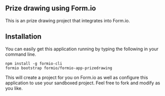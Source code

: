 Prize drawing using Form.io
---------------------------------
This is an prize drawing project that integrates into Form.io.

Installation
--------------
You can easily get this application running by typing the following in your command line.

```
npm install -g formio-cli
formio bootstrap formio/formio-app-prizedrawing
```

This will create a project for you on Form.io as well as configure this application to use your sandboxed project. Feel free to fork and modify as you like.
